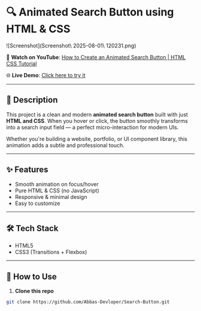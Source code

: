 # 🔍 Animated Search Button using HTML & CSS

![Screenshot](Screenshot\ 2025-08-01\ 120231.png)



🎥 **Watch on YouTube**: [How to Create an Animated Search Button | HTML CSS Tutorial]()

🌐 **Live Demo**: [Click here to try it](https://Abbas-Devloper.github.io/Search-Button)

---

## 📌 Description

This project is a clean and modern **animated search button** built with just **HTML and CSS**. When you hover or click, the button smoothly transforms into a search input field — a perfect micro-interaction for modern UIs.

Whether you're building a website, portfolio, or UI component library, this animation adds a subtle and professional touch.

---

## ✨ Features

- Smooth animation on focus/hover
- Pure HTML & CSS (no JavaScript)
- Responsive & minimal design
- Easy to customize

---

## 🛠️ Tech Stack

- HTML5
- CSS3 (Transitions + Flexbox)

---

## 🚀 How to Use

1. **Clone this repo**
```bash
git clone https://github.com/Abbas-Devloper/Search-Button.git
